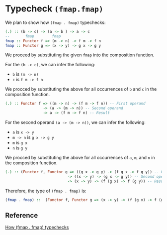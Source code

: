 # Typecheck `(fmap.fmap)`

We plan to show how `(fmap . fmap)` typechecks:

```haskell
(.) :: (b -> c) -> (a -> b ) -> a -> c
--       fmap        fmap
fmap :: Functor f => (m -> n) -> f m -> f n
fmap :: Functor g => (x -> y) -> g x -> g y
```

We proceed by substituting the given `fmap` into the composition function.

For the `(b -> c)`, we can infer the following:

- `b` is `(m -> n)`
- `c` is `f m -> f n`

We procced by substituting the above for all occurrences of `b` and `c` in the composition function.

```haskell
(.) :: Functor f => ((m -> n) -> (f m -> f n)) -- First operand
                 -> (a -> (m -> n)) -- Second operand
                 -> a -> (f m -> f n) -- Result
```

For the second operand `(a -> (m -> n))`, we can infer the following:

- `a` is `x -> y`
- `m -> n` is `g x -> g y`
- `m` is `g x`
- `n` is `g y`

We procced by substituting the above for all occurrences of `a`, `m`, and `n` in the composition function.

```haskell
(.) :: (Functor f, Functor g => ((g x -> g y) -> (f g x -> f g y)) -- First operand
                            -> ((x -> y) -> (g x -> g y)) -- Second operand
                            -> (x -> y) -> (f (g x) -> f (g y)) -- Result
```

Therefore, the type of `(fmap . fmap)` is:

```haskell
(fmap . fmap) ::  (Functor f, Functor g => (x -> y) -> (f (g x) -> f (g y))
```

## Reference

[How (fmap . fmap) typechecks](https://stackoverflow.com/questions/23030638/how-fmap-fmap-typechecks)